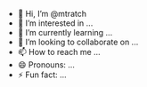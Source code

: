 - 👋 Hi, I’m @mtratch
- 👀 I’m interested in ...
- 🌱 I’m currently learning ...
- 💞️ I’m looking to collaborate on ...
- 📫 How to reach me ...
- 😄 Pronouns: ...
- ⚡ Fun fact: ...

<!---
mtratch/mtratch is a ✨ special ✨ repository because its `README.md` (this file) appears on your GitHub profile.
You can click the Preview link to take a look at your changes.
--->
